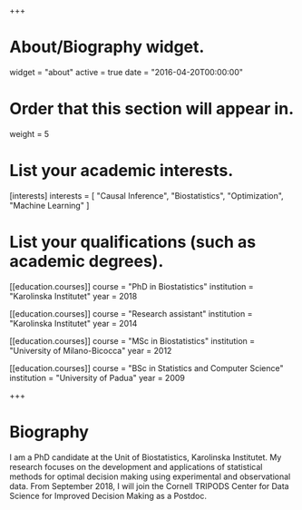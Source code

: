 +++
# About/Biography widget.
widget = "about"
active = true
date = "2016-04-20T00:00:00"

# Order that this section will appear in.
weight = 5

# List your academic interests.
[interests]
  interests = [
    "Causal Inference",
    "Biostatistics",
    "Optimization",
    "Machine Learning"
  ]

# List your qualifications (such as academic degrees).
[[education.courses]]
  course = "PhD in Biostatistics"
  institution = "Karolinska Institutet"
  year = 2018

[[education.courses]]
  course = "Research assistant"
  institution = "Karolinska Institutet"
  year = 2014

[[education.courses]]
  course = "MSc in Biostatistics"
  institution = "University of Milano-Bicocca"
  year = 2012

[[education.courses]]
  course = "BSc in Statistics and Computer Science"
  institution = "University of Padua"
  year = 2009

+++

# Biography

I am a PhD candidate at the Unit of Biostatistics, Karolinska Institutet. My research focuses on the development and applications of statistical methods for optimal decision making using experimental and observational data. From September 2018, I will join the Cornell TRIPODS Center for Data Science for Improved Decision Making as a Postdoc.
